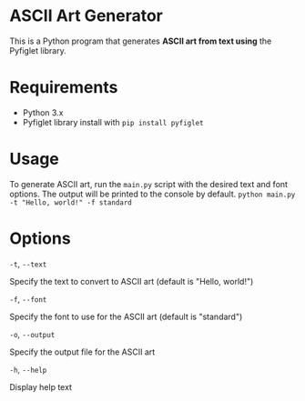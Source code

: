 
# ASCII Art Generator

This is a Python program that generates **ASCII art from text using** the Pyfiglet library.


# Requirements
-   Python 3.x
-   Pyfiglet library install with `pip install pyfiglet`

#  Usage
To generate ASCII art, run the `main.py` script with the desired text and font options. The output will be printed to the console by default.
`python main.py -t "Hello, world!" -f standard`

# Options

`-t`, `--text`

Specify the text to convert to ASCII art (default is "Hello, world!")

`-f`, `--font`

Specify the font to use for the ASCII art (default is "standard")

`-o`, `--output`

Specify the output file for the ASCII art

`-h`, `--help`

Display help text
